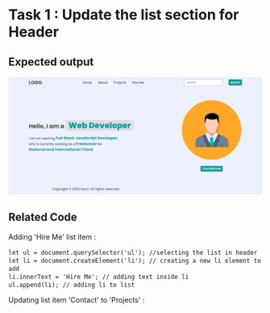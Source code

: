 # Task 1 : Update the list section for Header

## Expected output

![Expected Output](./firstAssignmentImage/task1Output.png)

## Related Code

Adding 'Hire Me' list item :

```
let ul = document.querySelector('ul'); //selecting the list in header
let li = document.createElement('li'); // creating a new li element to add
li.innerText = 'Hire Me'; // adding text inside li
ul.append(li); // adding li to list

```
Updating list item 'Contact' to 'Projects' :

```

```